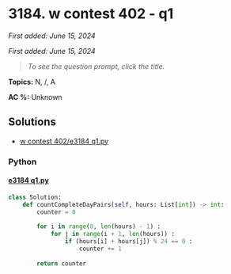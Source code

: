 # 3184. w contest 402 - q1

*First added: June 15, 2024*

*First added: June 15, 2024*


> *To see the question prompt, click the title.*

**Topics:** N, /, A

**AC %:** Unknown


## Solutions

- [w contest 402/e3184 q1.py](<../my-submissions/w contest 402/e3184 q1.py>)
### Python
#### [e3184 q1.py](<../my-submissions/w contest 402/e3184 q1.py>)
```Python
class Solution:
    def countCompleteDayPairs(self, hours: List[int]) -> int:
        counter = 0
        
        for i in range(0, len(hours) - 1) :
            for j in range(i + 1, len(hours)) :
                if (hours[i] + hours[j]) % 24 == 0 :
                    counter += 1
                    
        return counter
```

